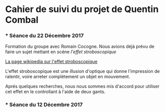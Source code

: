 # Cahier de suivi du projet de Quentin Combal

### * Séance du 22 Décembre 2017 

Formation du groupe avec Romain Cocogne. Nous avions déjà prévu de faire un sujet mettant en scéne *l'effet stroboscopique*

[La page wikipedia sur l'effet stroboscopique](https://fr.wikipedia.org/wiki/Effet_stroboscopique)

L'effet stroboscopique est une illusion d'optique qui donne l'impression de ralentir, voire arreter complétement un objet en mouvement.

Aprés quelques recherches, nous nous sommes mis d'accord pour utiliser cet effet en le controllant à l'aide de deux gants.


### * Séance du 12 Décembre 2017




